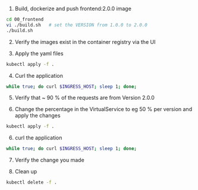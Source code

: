 
1. Build, dockerize and push frontend:2.0.0 image
```bash
cd 00_frontend
vi ./build.sh   # set the VERSION from 1.0.0 to 2.0.0
./build.sh
```

2. Verify the images exist in the container registry via the UI

3. Apply the yaml files
```bash
kubectl apply -f .
```

4. Curl the application
```bash
while true; do curl $INGRESS_HOST; sleep 1; done;
```

5. Verify that ~ 90 % of the requests are from Version 2.0.0

6. Change the percentage in the VirtualService to eg 50 % per version and apply the changes
```bash
kubectl apply -f .
```

6. curl the application
```bash
while true; do curl $INGRESS_HOST; sleep 1; done;
```

7. Verify the change you made

8. Clean up
```bash
kubectl delete -f .
```


